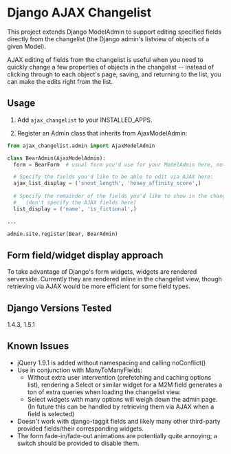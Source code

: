 Django AJAX Changelist
===============================

This project extends Django ModelAdmin to support editing specified fields directly from the changelist (the Django admin's listview of objects of a given Model).

AJAX editing of fields from the changelist is useful when you need to quickly change a few properties of objects in the changelist -- instead of clicking through to each object's page, saving, and returning to the list, you can make the edits right from the list.

Usage
---------

1. Add `ajax_changelist` to your INSTALLED_APPS.

2. Register an Admin class that inherits from AjaxModelAdmin:

```python
from ajax_changelist.admin import AjaxModelAdmin

class BearAdmin(AjaxModelAdmin):
  form = BearForm  # usual form you'd use for your ModelAdmin here, nothing special needed

  # Specify the fields you'd like to be able to edit via AJAX here:
  ajax_list_display = ('snout_length', 'honey_affinity_score',)
  
  # Specify the remainder of the fields you'd like to show in the changelist view:
  #   (don't specify the AJAX fields here)
  list_display = ('name', 'is_fictional',)

...

admin.site.register(Bear, BearAdmin)

```

Form field/widget display approach
--------------------------------------

To take advantage of Django's form widgets, widgets are rendered serverside.  Currently they are rendered inline in the changelist view, though retrieving via AJAX would be more efficient for some field types.

Django Versions Tested
--------------------------

1.4.3, 1.5.1

Known Issues
-----------------

* jQuery 1.9.1 is added without namespacing and calling noConflict()
* Use in conjunction with ManyToManyFields:
    * Without extra user intervention (prefetching and caching options list), rendering a Select or similar widget for a M2M field generates a ton of extra queries when loading the changelist view.
    * Select widgets with many options will weigh down the admin page. (In future this can be handled by retrieving them via AJAX when a field is selected)
* Doesn't work with django-taggit fields and likely many other third-party provided fields/their corresponding widgets.
* The form fade-in/fade-out animations are potentially quite annoying; a switch should be provided to disable them.
